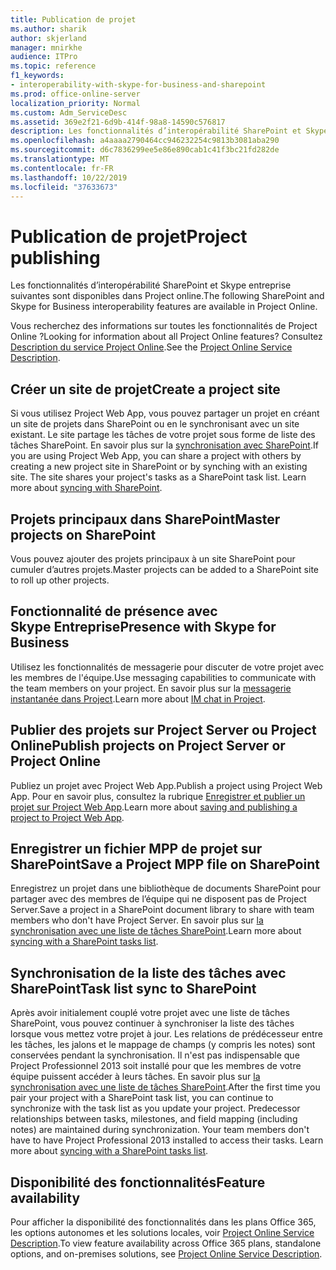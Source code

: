 ```yaml
---
title: Publication de projet
ms.author: sharik
author: skjerland
manager: mnirkhe
audience: ITPro
ms.topic: reference
f1_keywords:
- interoperability-with-skype-for-business-and-sharepoint
ms.prod: office-online-server
localization_priority: Normal
ms.custom: Adm_ServiceDesc
ms.assetid: 369e2f21-6d9b-414f-98a8-14590c576817
description: Les fonctionnalités d’interopérabilité SharePoint et Skype entreprise suivantes sont disponibles dans Project online.
ms.openlocfilehash: a4aaaa2790464cc946232254c9813b3081aba290
ms.sourcegitcommit: d6c7836299ee5e86e890cab1c41f3bc21fd282de
ms.translationtype: MT
ms.contentlocale: fr-FR
ms.lasthandoff: 10/22/2019
ms.locfileid: "37633673"
---
```

# <a name="project-publishing"></a><span data-ttu-id="2892d-103">Publication de projet</span><span class="sxs-lookup"><span data-stu-id="2892d-103">Project publishing</span></span>

<span data-ttu-id="2892d-104">Les fonctionnalités d’interopérabilité SharePoint et Skype entreprise suivantes sont disponibles dans Project online.</span><span class="sxs-lookup"><span data-stu-id="2892d-104">The following SharePoint and Skype for Business interoperability features are available in Project Online.</span></span>
  
<span data-ttu-id="2892d-105">Vous recherchez des informations sur toutes les fonctionnalités de Project Online ?</span><span class="sxs-lookup"><span data-stu-id="2892d-105">Looking for information about all Project Online features?</span></span> <span data-ttu-id="2892d-106">Consultez [Description du service Project Online](project-online-service-description.md).</span><span class="sxs-lookup"><span data-stu-id="2892d-106">See the [Project Online Service Description](project-online-service-description.md).</span></span>
  
## <a name="create-a-project-site"></a><span data-ttu-id="2892d-107">Créer un site de projet</span><span class="sxs-lookup"><span data-stu-id="2892d-107">Create a project site</span></span>

<span data-ttu-id="2892d-p102">Si vous utilisez Project Web App, vous pouvez partager un projet en créant un site de projets dans SharePoint ou en le synchronisant avec un site existant. Le site partage les tâches de votre projet sous forme de liste des tâches SharePoint. En savoir plus sur la [synchronisation avec SharePoint](https://go.microsoft.com/fwlink/p/?LinkId=271352).</span><span class="sxs-lookup"><span data-stu-id="2892d-p102">If you are using Project Web App, you can share a project with others by creating a new project site in SharePoint or by synching with an existing site. The site shares your project's tasks as a SharePoint task list. Learn more about [syncing with SharePoint](https://go.microsoft.com/fwlink/p/?LinkId=271352).</span></span>
  
## <a name="master-projects-on-sharepoint"></a><span data-ttu-id="2892d-111">Projets principaux dans SharePoint</span><span class="sxs-lookup"><span data-stu-id="2892d-111">Master projects on SharePoint</span></span>

<span data-ttu-id="2892d-112">Vous pouvez ajouter des projets principaux à un site SharePoint pour cumuler d’autres projets.</span><span class="sxs-lookup"><span data-stu-id="2892d-112">Master projects can be added to a SharePoint site to roll up other projects.</span></span> 
  
## <a name="presence-with-skype-for-business"></a><span data-ttu-id="2892d-113">Fonctionnalité de présence avec Skype Entreprise</span><span class="sxs-lookup"><span data-stu-id="2892d-113">Presence with Skype for Business</span></span>

<span data-ttu-id="2892d-114">Utilisez les fonctionnalités de messagerie pour discuter de votre projet avec les membres de l'équipe.</span><span class="sxs-lookup"><span data-stu-id="2892d-114">Use messaging capabilities to communicate with the team members on your project.</span></span> <span data-ttu-id="2892d-115">En savoir plus sur la [messagerie instantanée dans Project](https://go.microsoft.com/fwlink/p/?LinkId=271351).</span><span class="sxs-lookup"><span data-stu-id="2892d-115">Learn more about [IM chat in Project](https://go.microsoft.com/fwlink/p/?LinkId=271351).</span></span>
  
## <a name="publish-projects-on-project-server-or-project-online"></a><span data-ttu-id="2892d-116">Publier des projets sur Project Server ou Project Online</span><span class="sxs-lookup"><span data-stu-id="2892d-116">Publish projects on Project Server or Project Online</span></span>

<span data-ttu-id="2892d-117">Publiez un projet avec Project Web App.</span><span class="sxs-lookup"><span data-stu-id="2892d-117">Publish a project using Project Web App.</span></span> <span data-ttu-id="2892d-118">Pour en savoir plus, consultez la rubrique [Enregistrer et publier un projet sur Project Web App](https://go.microsoft.com/fwlink/p/?LinkId=271354).</span><span class="sxs-lookup"><span data-stu-id="2892d-118">Learn more about [saving and publishing a project to Project Web App](https://go.microsoft.com/fwlink/p/?LinkId=271354).</span></span>
  
## <a name="save-a-project-mpp-file-on-sharepoint"></a><span data-ttu-id="2892d-119">Enregistrer un fichier MPP de projet sur SharePoint</span><span class="sxs-lookup"><span data-stu-id="2892d-119">Save a Project MPP file on SharePoint</span></span>

<span data-ttu-id="2892d-120">Enregistrez un projet dans une bibliothèque de documents SharePoint pour partager avec des membres de l’équipe qui ne disposent pas de Project Server.</span><span class="sxs-lookup"><span data-stu-id="2892d-120">Save a project in a SharePoint document library to share with team members who don't have Project Server.</span></span> <span data-ttu-id="2892d-121">En savoir plus sur [la synchronisation avec une liste de tâches SharePoint](https://go.microsoft.com/fwlink/p/?LinkId=271353).</span><span class="sxs-lookup"><span data-stu-id="2892d-121">Learn more about [syncing with a SharePoint tasks list](https://go.microsoft.com/fwlink/p/?LinkId=271353).</span></span>
  
## <a name="task-list-sync-to-sharepoint"></a><span data-ttu-id="2892d-122">Synchronisation de la liste des tâches avec SharePoint</span><span class="sxs-lookup"><span data-stu-id="2892d-122">Task list sync to SharePoint</span></span>

<span data-ttu-id="2892d-p106">Après avoir initialement couplé votre projet avec une liste de tâches SharePoint, vous pouvez continuer à synchroniser la liste des tâches lorsque vous mettez votre projet à jour. Les relations de prédécesseur entre les tâches, les jalons et le mappage de champs (y compris les notes) sont conservées pendant la synchronisation. Il n'est pas indispensable que Project Professionnel 2013 soit installé pour que les membres de votre équipe puissent accéder à leurs tâches. En savoir plus sur [la synchronisation avec une liste de tâches SharePoint](https://go.microsoft.com/fwlink/p/?LinkId=271353).</span><span class="sxs-lookup"><span data-stu-id="2892d-p106">After the first time you pair your project with a SharePoint task list, you can continue to synchronize with the task list as you update your project. Predecessor relationships between tasks, milestones, and field mapping (including notes) are maintained during synchronization. Your team members don't have to have Project Professional 2013 installed to access their tasks. Learn more about [syncing with a SharePoint tasks list](https://go.microsoft.com/fwlink/p/?LinkId=271353).</span></span>
  
## <a name="feature-availability"></a><span data-ttu-id="2892d-127">Disponibilité des fonctionnalités</span><span class="sxs-lookup"><span data-stu-id="2892d-127">Feature availability</span></span>

<span data-ttu-id="2892d-128">Pour afficher la disponibilité des fonctionnalités dans les plans Office 365, les options autonomes et les solutions locales, voir [Project Online Service Description](project-online-service-description.md).</span><span class="sxs-lookup"><span data-stu-id="2892d-128">To view feature availability across Office 365 plans, standalone options, and on-premises solutions, see [Project Online Service Description](project-online-service-description.md).</span></span>
  

